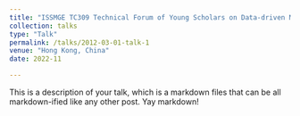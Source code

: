 ```yaml
---
title: "ISSMGE TC309 Technical Forum of Young Scholars on Data-driven Modelling of Soil Behaviours with Geotechnical Applications"
collection: talks
type: "Talk"
permalink: /talks/2012-03-01-talk-1
venue: "Hong Kong, China"
date: 2022-11

---
```

This is a description of your talk, which is a markdown files that can be all markdown-ified like any other post. Yay markdown!
